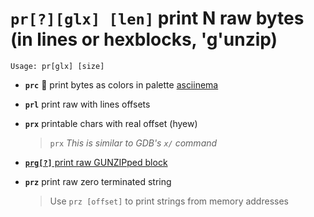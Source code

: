 <!-- TITLE: pr -->

#  **`pr[?][glx] [len]`** print N raw bytes (in lines or hexblocks, 'g'unzip)


```text
Usage: pr[glx] [size]
```


- **`prc`** 🚀 print bytes as colors in palette [asciinema](https://asciinema.org/a/VuULuM7dc7dlNrh8FbQf6PmL6)
- **`prl`** print raw with lines offsets
- **`prx`** printable chars with real offset (hyew)
  > `prx` _This is similar to GDB's `x/` command_

- [ **`prg[?]`** print raw GUNZIPped block](/options/p/pr-glx/prg-print)

- **`prz`** print raw zero terminated string
	> Use `prz [offset]` to print strings from memory addresses

<p hidden>prc prl prx prg prz</p>